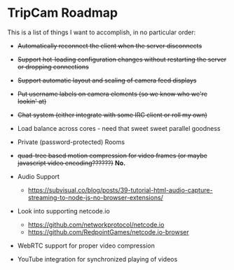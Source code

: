 # TripCam Roadmap

This is a list of things I want to accomplish, in no particular order:

* ~~Automatically reconnect the client when the server disconnects~~

* ~~Support hot-loading configuration changes without restarting the server or dropping connections~~

* ~~Support automatic layout and scaling of camera feed displays~~

* ~~Put username labels on camera elements (so we know who we're lookin' at)~~

* ~~Chat system (either integrate with some IRC client or roll my own)~~

* Load balance across cores - need that sweet sweet parallel goodness

* Private (password-protected) Rooms

* ~~quad-tree based motion compression for video frames (or maybe javascript video encoding??????)~~ **No.**

* Audio Support
  * https://subvisual.co/blog/posts/39-tutorial-html-audio-capture-streaming-to-node-js-no-browser-extensions/


* Look into supporting netcode.io
  * https://github.com/networkprotocol/netcode.io
  * https://github.com/RedpointGames/netcode.io-browser

* WebRTC support for proper video compression

* YouTube integration for synchronized playing of videos

